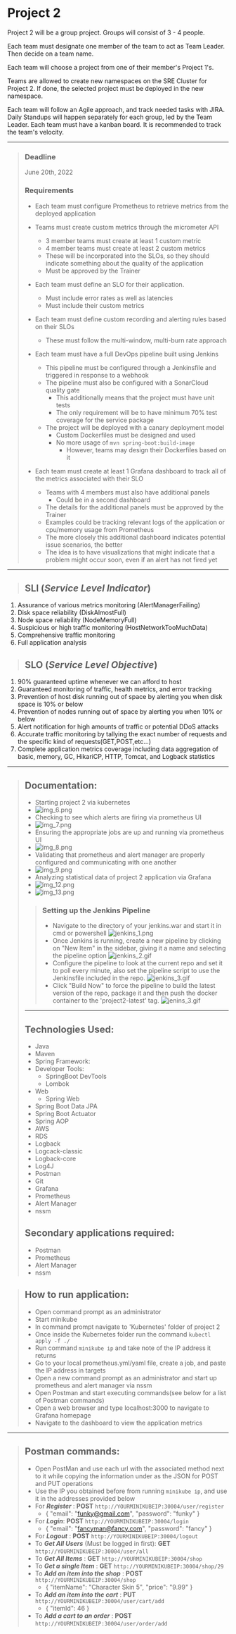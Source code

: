 # Project 2

Project 2 will be a group project. Groups will consist of 3 - 4 people.

Each team must designate one member of the team to act as Team Leader. Then decide on a team name.

Each team will choose a project from one of their member's Project 1's.

Teams are allowed to create new namespaces on the SRE Cluster for Project 2.
If done, the selected project must be deployed in the new namespace.

Each team will follow an Agile approach, and track needed tasks with JIRA. Daily Standups will happen separately for each group, led by the Team Leader. Each team must have a kanban board.
It is recommended to track the team's velocity.
___
>### Deadline
>June 20th, 2022
>
>### Requirements
>
>- Each team must configure Prometheus to retrieve metrics from the deployed application
>
>- Teams must create custom metrics through the micrometer API
>    - 3 member teams must create at least 1 custom metric
>    - 4 member teams must create at least 2 custom metrics
>    - These will be incorporated into the SLOs, so they should indicate something about the quality of the application
>    - Must be approved by the Trainer
>
>- Each team must define an SLO for their application.
>    - Must include error rates as well as latencies
>    - Must include their custom metrics
>
>- Each team must define custom recording and alerting rules based on their SLOs
>    - These must follow the multi-window, multi-burn rate approach
>
>- Each team must have a full DevOps pipeline built using Jenkins
>    - This pipeline must be configured through a Jenkinsfile and triggered in response to a webhook
>    - The pipeline must also be configured with a SonarCloud quality gate
>        - This additionally means that the project must have unit tests
>        - The only requirement will be to have minimum 70% test coverage for the service package
>    - The project will be deployed with a canary deployment model
>        - Custom Dockerfiles must be designed and used
>        - No more usage of `mvn spring-boot:build-image`
>            - However, teams may design their Dockerfiles based on it
>
>- Each team must create at least 1 Grafana dashboard to track all of the metrics associated with their SLO
>    - Teams with 4 members must also have additional panels
>        - Could be in a second dashboard
>    - The details for the additional panels must be approved by the Trainer
>    - Examples could be tracking relevant logs of the application or cpu/memory usage from Prometheus
>    - The more closely this additional dashboard indicates potential issue scenarios, the better
>    - The idea is to have visualizations that might indicate that a problem might occur soon, even if an alert has not fired yet
---
>## SLI (_Service Level Indicator_)
1) Assurance of various metrics monitoring (AlertManagerFailing)
2) Disk space reliability (DiskAlmostFull)
3) Node space reliability (NodeMemoryFull)
4) Suspicious or high traffic monitoring (HostNetworkTooMuchData)
5) Comprehensive traffic monitoring
6) Full application analysis
>## SLO (_Service Level Objective_)
1) 90% guaranteed uptime whenever we can afford to host
2) Guaranteed monitoring of traffic, health metrics, and error tracking
3) Prevention of host disk running out of space by alerting you when disk space is 10% or below
4) Prevention of nodes running out of space by alerting you when 10% or below
5) Alert notification for high amounts of traffic or potential DDoS attacks
6) Accurate traffic monitoring by tallying the exact number of requests and the specific kind of requests(GET,POST,etc...)
7) Complete application metrics coverage including data aggregation of basic, memory, GC, HikariCP, HTTP, Tomcat, and Logback statistics
____
>## Documentation:
>- Starting project 2 via kubernetes
>  - ![img_6.png](img_6.png)
>- Checking to see which alerts are firing via prometheus UI
>  - ![img_7.png](img_7.png)
>- Ensuring the appropriate jobs are up and running via prometheus UI
>  - ![img_8.png](img_8.png)
>- Validating that prometheus and alert manager are properly configured and communicating with one another
>  - ![img_9.png](img_9.png)
>- Analyzing statistical data of project 2 application via Grafana
>  - ![img_12.png](img_12.png)
>  - ![img_13.png](img_13.png)
> 
>>### Setting up the Jenkins Pipeline
>> - Navigate to the directory of your jenkins.war and start it in cmd or powershell
>> ![jenkins_1.png](https://i.imgur.com/KRtaRvE.png)
>> - Once Jenkins is running, create a new pipeline by clicking on "New Item" in the sidebar, giving it a name and selecting the pipeline option
>> ![jenkins_2.gif](https://i.imgur.com/0rKjutv.gif)
>> - Configure the pipeline to look at the current repo and set it to poll every minute, also set the pipeline script to use the Jenkinsfile included in the repo.
>> ![jenkins_3.gif](https://i.imgur.com/jQ1k3bc.gif)
>> - Click "Build Now" to force the pipeline to build the latest version of the repo, package it and then push the docker container to the 'project2-latest' tag.
>> ![jenins_3.gif](https://i.imgur.com/R7eEToJ.gif)
> ---
>## Technologies Used:
>- Java
>- Maven
>- Spring Framework:
>  - Developer Tools:
>    - SpringBoot DevTools
>    - Lombok
>  - Web
>    - Spring Web
>  - Spring Boot Data JPA
>  - Spring Boot Actuator
>  - Spring AOP
>- AWS
>  - RDS
>- Logback
>- Logcack-classic
>- Logback-core
>- Log4J
>- Postman
>- Git
>- Grafana
>- Prometheus
>- Alert Manager
>- nssm
>## Secondary applications required:
>- Postman
>- Prometheus
>- Alert Manager
>- nssm

>## How to run application:
>- Open command prompt as an administrator
>- Start minikube
>- In command prompt navigate to 'Kubernetes' folder of project 2
>- Once inside the Kubernetes folder run the command `kubectl apply -f ./`
>- Run command `minikube ip` and take note of the IP address it returns
>- Go to your local prometheus.yml/yaml file, create a job, and paste the IP address in targets
>- Open a new command prompt as an administrator and start up prometheus and alert manager via nssm
>- Open Postman and start executing commands(see below for a list of Postman commands)
>- Open a web browser and type localhost:3000 to navigate to Grafana homepage
>- Navigate to the dashboard to view the application metrics
---
>## Postman commands:
> - Open PostMan and use each url with the associated method next to it while copying the information under as the JSON for POST and PUT operations
> - Use the IP you obtained before from running `minikube ip`, and use it in the addresses provided below
> - For ***Register*** : **POST** `http://YOURMINIKUBEIP:30004/user/register` 
>   - {
       "email": "funky@gmail.com",
       "password": "funky"
       }
> - For ***Login***: **POST** `http://YOURMINIKUBEIP:30004/login`
>   - {
         "email": "fancyman@fancy.com",
         "password": "fancy"
         }
> - For ***Logout*** : **POST** `http://YOURMINIKUBEIP:30004/logout`
> - To ***Get All Users*** (Must be logged in first): **GET** `http://YOURMINIKUBEIP:30004/user/all`
> - To ***Get All Items*** : **GET** `http://YOURMINIKUBEIP:30004/shop`
> - To ***Get a single Item*** : **GET** `http://YOURMINIKUBEIP:30004/shop/29`
> - To ***Add an item into the shop*** : **POST** `http://YOURMINIKUBEIP:30004/shop`
>     - {
       "itemName": "Character Skin 5",
       "price": "9.99"
       }
> - To ***Add an item into the cart*** : **PUT** `http://YOURMINIKUBEIP:30004/user/cart/add`
>     - { "itemId": 46 }
> - To ***Add a cart to an order*** : **POST** `http://YOURMINIKUBEIP:30004/user/order/add`
> 